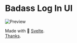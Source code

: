 # Badass Log In UI

![Preview](https://media.giphy.com/media/Q7vMtJYIngLqzaCiwZ/giphy.gif)

Made with 🖤 [Svelte](https://svelte.dev).
<br>
[Thanks](https://www.reddit.com/r/badUIbattles/comments/f35qs1/login_screen_with_alphabet_sliders/).
